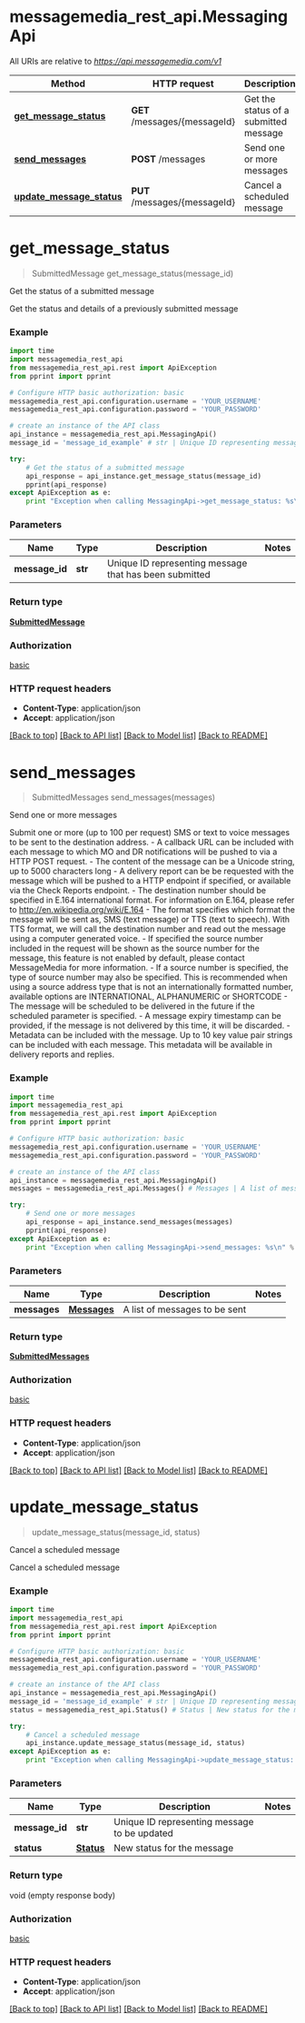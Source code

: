 # messagemedia_rest_api.MessagingApi

All URIs are relative to *https://api.messagemedia.com/v1*

Method | HTTP request | Description
------------- | ------------- | -------------
[**get_message_status**](MessagingApi.md#get_message_status) | **GET** /messages/{messageId} | Get the status of a submitted message
[**send_messages**](MessagingApi.md#send_messages) | **POST** /messages | Send one or more messages
[**update_message_status**](MessagingApi.md#update_message_status) | **PUT** /messages/{messageId} | Cancel a scheduled message


# **get_message_status**
> SubmittedMessage get_message_status(message_id)

Get the status of a submitted message

Get the status and details of a previously submitted message

### Example 
```python
import time
import messagemedia_rest_api
from messagemedia_rest_api.rest import ApiException
from pprint import pprint

# Configure HTTP basic authorization: basic
messagemedia_rest_api.configuration.username = 'YOUR_USERNAME'
messagemedia_rest_api.configuration.password = 'YOUR_PASSWORD'

# create an instance of the API class
api_instance = messagemedia_rest_api.MessagingApi()
message_id = 'message_id_example' # str | Unique ID representing message that has been submitted

try: 
    # Get the status of a submitted message
    api_response = api_instance.get_message_status(message_id)
    pprint(api_response)
except ApiException as e:
    print "Exception when calling MessagingApi->get_message_status: %s\n" % e
```

### Parameters

Name | Type | Description  | Notes
------------- | ------------- | ------------- | -------------
 **message_id** | **str**| Unique ID representing message that has been submitted | 

### Return type

[**SubmittedMessage**](SubmittedMessage.md)

### Authorization

[basic](../README.md#basic)

### HTTP request headers

 - **Content-Type**: application/json
 - **Accept**: application/json

[[Back to top]](#) [[Back to API list]](../README.md#documentation-for-api-endpoints) [[Back to Model list]](../README.md#documentation-for-models) [[Back to README]](../README.md)

# **send_messages**
> SubmittedMessages send_messages(messages)

Send one or more messages

Submit one or more (up to 100 per request) SMS or text to voice messages to be sent to the destination address. - A callback URL can be included with each message to which MO and DR notifications will be pushed to via a HTTP POST request. - The content of the message can be a Unicode string, up to 5000 characters long - A delivery report can be be requested with the message which will be pushed to a HTTP endpoint if specified, or available via the Check Reports endpoint. - The destination number should be specified in E.164 international format. For information on E.164, please refer to http://en.wikipedia.org/wiki/E.164 - The format specifies which format the message will be sent as, SMS (text message) or TTS (text to speech). With TTS format, we will call the destination number and read out the message using a computer generated voice. - If specified the source number included in the request will be shown as the source number for the message, this feature is not enabled by default, please contact MessageMedia for more information. - If a source number is specified, the type of source number may also be specified. This is recommended when using a source address type that is not an internationally formatted number, available options are INTERNATIONAL, ALPHANUMERIC or SHORTCODE - The message will be scheduled to be delivered in the future if the scheduled parameter is specified. - A message expiry timestamp can be provided, if the message is not delivered by this time, it will be discarded. - Metadata can be included with the message. Up to 10 key value pair strings can be included with each message. This metadata will be available in delivery reports and replies.

### Example 
```python
import time
import messagemedia_rest_api
from messagemedia_rest_api.rest import ApiException
from pprint import pprint

# Configure HTTP basic authorization: basic
messagemedia_rest_api.configuration.username = 'YOUR_USERNAME'
messagemedia_rest_api.configuration.password = 'YOUR_PASSWORD'

# create an instance of the API class
api_instance = messagemedia_rest_api.MessagingApi()
messages = messagemedia_rest_api.Messages() # Messages | A list of messages to be sent

try: 
    # Send one or more messages
    api_response = api_instance.send_messages(messages)
    pprint(api_response)
except ApiException as e:
    print "Exception when calling MessagingApi->send_messages: %s\n" % e
```

### Parameters

Name | Type | Description  | Notes
------------- | ------------- | ------------- | -------------
 **messages** | [**Messages**](Messages.md)| A list of messages to be sent | 

### Return type

[**SubmittedMessages**](SubmittedMessages.md)

### Authorization

[basic](../README.md#basic)

### HTTP request headers

 - **Content-Type**: application/json
 - **Accept**: application/json

[[Back to top]](#) [[Back to API list]](../README.md#documentation-for-api-endpoints) [[Back to Model list]](../README.md#documentation-for-models) [[Back to README]](../README.md)

# **update_message_status**
> update_message_status(message_id, status)

Cancel a scheduled message

Cancel a scheduled message

### Example 
```python
import time
import messagemedia_rest_api
from messagemedia_rest_api.rest import ApiException
from pprint import pprint

# Configure HTTP basic authorization: basic
messagemedia_rest_api.configuration.username = 'YOUR_USERNAME'
messagemedia_rest_api.configuration.password = 'YOUR_PASSWORD'

# create an instance of the API class
api_instance = messagemedia_rest_api.MessagingApi()
message_id = 'message_id_example' # str | Unique ID representing message to be updated
status = messagemedia_rest_api.Status() # Status | New status for the message

try: 
    # Cancel a scheduled message
    api_instance.update_message_status(message_id, status)
except ApiException as e:
    print "Exception when calling MessagingApi->update_message_status: %s\n" % e
```

### Parameters

Name | Type | Description  | Notes
------------- | ------------- | ------------- | -------------
 **message_id** | **str**| Unique ID representing message to be updated | 
 **status** | [**Status**](Status.md)| New status for the message | 

### Return type

void (empty response body)

### Authorization

[basic](../README.md#basic)

### HTTP request headers

 - **Content-Type**: application/json
 - **Accept**: application/json

[[Back to top]](#) [[Back to API list]](../README.md#documentation-for-api-endpoints) [[Back to Model list]](../README.md#documentation-for-models) [[Back to README]](../README.md)

